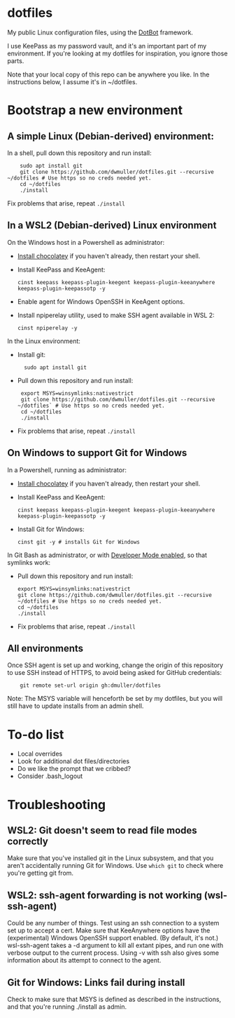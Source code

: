 # dotfiles
My public Linux configuration files, using the [DotBot](https://github.com/anishathalye/dotbot) framework.

I use KeePass as my password vault, and it's an important part of my environment. If you're looking at my dotfiles for inspiration, you ignore those parts.

Note that your local copy of this repo can be anywhere you like. In the instructions below, I assume it's in ~/dotfiles. 

# Bootstrap  a new environment

## A simple Linux (Debian-derived) environment:

In a shell, pull down this repository and run install:

        sudo apt install git
        git clone https://github.com/dwmuller/dotfiles.git --recursive ~/dotfiles # Use https so no creds needed yet.
        cd ~/dotfiles
        ./install

Fix problems that arise, repeat `./install`

## In a WSL2 (Debian-derived) Linux environment 
On the Windows host in a Powershell as administrator:
  - [Install chocolatey](https://chocolatey.org/install) if you haven't already, then restart your shell.
  - Install KeePass and KeeAgent:
  
        cinst keepass keepass-plugin-keegent keepass-plugin-keeanywhere keepass-plugin-keepassotp -y

  - Enable agent for Windows OpenSSH in KeeAgent options.
  - Install npiperelay utility, used to make SSH agent available in WSL 2: 

        cinst npiperelay -y

In the Linux environment:
- Install git:

        sudo apt install git

 - Pull down this repository and run install:

        export MSYS=winsymlinks:nativestrict
        git clone https://github.com/dwmuller/dotfiles.git --recursive ~/dotfiles` # Use https so no creds needed yet.
        cd ~/dotfiles
        ./install
  - Fix problems that arise, repeat `./install`

## On Windows to support Git for Windows
In a Powershell, running as administrator:
  - [Install chocolatey](https://chocolatey.org/install) if you haven't already, then restart your shell.
  - Install KeePass and KeeAgent:
  
        cinst keepass keepass-plugin-keegent keepass-plugin-keeanywhere keepass-plugin-keepassotp -y

  - Install Git for Windows:

        cinst git -y # installs Git for Windows

In Git Bash as administrator, or with [Developer Mode enabled](https://blogs.windows.com/windowsdeveloper/2016/12/02/symlinks-windows-10/), so that symlinks work:
  - Pull down this repository and run install:

        export MSYS=winsymlinks:nativestrict
        git clone https://github.com/dwmuller/dotfiles.git --recursive ~/dotfiles # Use https so no creds needed yet.
        cd ~/dotfiles
        ./install
  - Fix problems that arise, repeat `./install`

## All environments
Once SSH agent is set up and working, change the origin of this repository to use SSH instead of HTTPS, to avoid being asked for GitHub credentials:

        git remote set-url origin gh:dmuller/dotfiles


Note: The MSYS variable will henceforth be set by my dotfiles, but you will still have to update installs from an admin shell.


# To-do list

- Local overrides
- Look for additional dot files/directories
- Do we like the prompt that we cribbed?
- Consider .bash_logout

# Troubleshooting

## WSL2: Git doesn't seem to read file modes correctly

Make sure that you've installed git in the Linux subsystem, and that you aren't accidentally running Git for Windows. Use `which git` to check where you're getting git from. 

## WSL2: ssh-agent forwarding is not working (wsl-ssh-agent)
Could be any number of things. Test using an ssh connection to a system set up to accept a cert. Make sure that KeeAnywhere options have the (experimental) Windows OpenSSH support enabled. (By default, it's not.) wsl-ssh-agent takes a -d argument to kill all extant pipes, and run one with verbose output to the current process. Using -v with ssh also gives some information about its attempt to connect to the agent.

## Git for Windows: Links fail during install

Check to make sure that MSYS is defined as described in the instructions, and that you're running ./install as admin.

